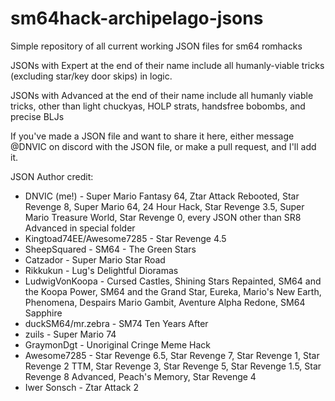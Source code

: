 # sm64hack-archipelago-jsons
Simple repository of all current working JSON files for sm64 romhacks

JSONs with Expert at the end of their name include all humanly-viable tricks (excluding star/key door skips) in logic. 

JSONs with Advanced at the end of their name include all humanly viable tricks, other than light chuckyas, HOLP strats, handsfree bobombs, and precise BLJs

If you've made a JSON file and want to share it here, either message @DNVIC on discord with the JSON file, or make a pull request, and I'll add it.

JSON Author credit:
* DNVIC (me!) - Super Mario Fantasy 64, Ztar Attack Rebooted, Star Revenge 8, Super Mario 64, 24 Hour Hack, Star Revenge 3.5, Super Mario Treasure World, Star Revenge 0, every JSON other than SR8 Advanced in special folder
* Kingtoad74EE/Awesome7285 - Star Revenge 4.5
* SheepSquared - SM64 - The Green Stars
* Catzador - Super Mario Star Road
* Rikkukun - Lug's Delightful Dioramas
* LudwigVonKoopa - Cursed Castles, Shining Stars Repainted, SM64 and the Koopa Power, SM64 and the Grand Star, Eureka, Mario's New Earth, Phenomena, Despairs Mario Gambit, Aventure Alpha Redone, SM64 Sapphire
* duckSM64/mr.zebra - SM74 Ten Years After
* zuils - Super Mario 74
* GraymonDgt - Unoriginal Cringe Meme Hack
* Awesome7285 - Star Revenge 6.5, Star Revenge 7, Star Revenge 1, Star Revenge 2 TTM, Star Revenge 3, Star Revenge 5, Star Revenge 1.5, Star Revenge 8 Advanced, Peach's Memory, Star Revenge 4
* Iwer Sonsch - Ztar Attack 2

